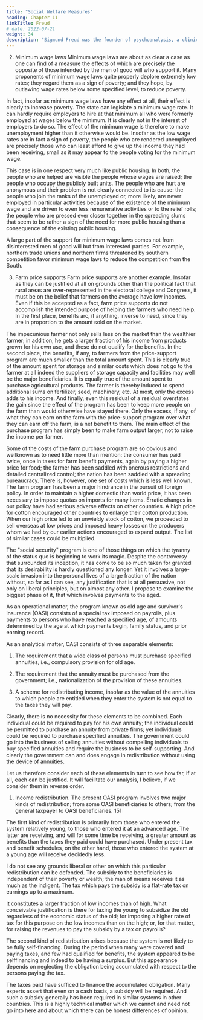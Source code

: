 ```yaml
---
title: "Social Welfare Measures"
heading: Chapter 11
linkTitle: Freud
# date: 2022-07-21
weight: 34
description: "Sigmund Freud was the founder of psychoanalysis, a clinical method for evaluating and treating pathologies through dialogue with a patient"
---
```



2. Minimum wage laws Minimum wage laws are about as clear a case as one can find of a measure the effects of which are precisely the opposite of those intended by the men of good will who support it. Many proponents of minimum wage laws quite properly deplore extremely low rates; they regard them as a sign of poverty; and they hope, by outlawing wage rates below some specified level, to reduce poverty.

In fact, insofar as minimum wage laws have any effect at all, their effect is clearly to increase poverty. The state can legislate a minimum wage rate. It can hardly require employers to hire at that minimum all who were formerly employed at wages below the minimum. It is clearly not in the interest of employers to do so. The effect of the minimum wage is therefore to make unemployment higher than it otherwise would be. Insofar as the low wage rates are in fact a sign of poverty, the people who are rendered unemployed are precisely those who can least afford to give up the income they had been receiving, small as it may appear to the people voting for the minimum wage.

This case is in one respect very much like public housing. In both, the people who are helped are visible the people whose wages are raised; the people who occupy the publicly built units. The people who are hurt are anonymous and their problem is not clearly connected to its cause: the people who join the ranks of the unemployed or, more likely, are never employed in particular activities because of the existence of the minimum wage and are driven to even less remunerative activities or to the relief rolls; the people who are pressed ever closer together in the spreading slums that seem to be rather a sign of the need for more public housing than a consequence of the existing public housing.
 

A large part of the support for minimum wage laws comes not from
disinterested men of good will but from interested parties. For example, northern
trade unions and northern firms threatened by southern competition favor
minimum wage laws to reduce the competition from the South.

3. Farm price supports Farm price supports are another example. Insofar
as they can be justified at all on grounds other than the political fact that rural
areas are over-represented in the electoral college and Congress, it must be on
the belief that farmers on the average have low incomes. Even if this be
accepted as a fact, farm price supports do not accomplish the intended purpose
of helping the farmers who need help. In the first place, benefits arc, if anything,
inverse to need, since they are in proportion to the amount sold on the market.

The impecunious farmer not only sells less on the market than the wealthier
farmer; in addition, he gets a larger fraction of his income from products grown
for his own use, and these do not qualify for the benefits. In the second place,
the benefits, if any, to farmers from the price-support program are much smaller
than the total amount spent. This is clearly true of the amount spent for storage
and similar costs which does not go to the farmer at all indeed the suppliers of
storage capacity and facilities may well be the major beneficiaries. It is equally
true of the amount spent to purchase agricultural products. The farmer is
thereby induced to spend additional sums on fertilizer, seed, machinery, etc. At
most, only the excess adds to his income. And finally, even this residual of a
residual overstates the gain since the effect of the program has been to keep
more people on the farm than would otherwise have stayed there. Only the
excess, if any, of what they can earn on the farm with the price-support program
over what they can earn off the farm, is a net benefit to them. The main effect
of the purchase program has simply been to make farm output larger, not to
raise the income per farmer.

Some of the costs of the farm purchase program are so obvious and wellknown as to need little more than mention: the consumer has paid twice, once in taxes for farm benefit payments, again by paying a higher price for food; the
farmer has been saddled with onerous restrictions and detailed centralized
control; the nation has been saddled with a spreading bureaucracy. There is,
however, one set of costs which is less well known. The farm program has been
a major hindrance in the pursuit of foreign policy. In order to maintain a higher
domestic than world price, it has been necessary to impose quotas on imports
for many items. Erratic changes in our policy have had serious adverse effects on
other countries. A high price for cotton encouraged other countries to enlarge
their cotton production. When our high price led to an unwieldy stock of cotton,
we proceeded to sell overseas at low prices and imposed heavy losses on the
producers whom we had by our earlier actions encouraged to expand output.
The list of similar cases could be multiplied.
 
<!-- 150
Old Age and Survivor's Insurance -->

The "social security" program is one of those things on which the tyranny
of the status quo is beginning to work its magic. Despite the controversy that
surrounded its inception, it has come to be so much taken for granted that its
desirability is hardly questioned any longer. Yet it involves a large-scale invasion
into the personal lives of a large fraction of the nation without, so far as I can
see, any justification that is at all persuasive, not only on liberal principles, but
on almost any other. I propose to examine the biggest phase of it, that which
involves payments to the aged.

 As an operational matter, the program known as old age and survivor's
insurance (OASI) consists of a special tax imposed on payrolls, plus payments to
persons who have reached a specified age, of amounts determined by the age at
which payments begin, family status, and prior earning record.

 As an analytical matter, OASI consists of three separable elements:

 1. The requirement that a wide class of persons must purchase specified
annuities, i.e., compulsory provision for old age.

 2. The requirement that the annuity must be purchased from the
government; i.e., nationalization of the provision of these annuities.

 3. A scheme for redistributing income, insofar as the value of the
annuities to which people are entitled when they enter the system is not equal to
the taxes they will pay.

 Clearly, there is no necessity for these elements to be combined. Each
individual could be required to pay for his own annuity; the individual could be
permitted to purchase an annuity from private firms; yet individuals could be
required to purchase specified annuities. The government could go into the
business of selling annuities without compelling individuals to buy specified
annuities and require the business to be self-supporting. And clearly the
government can and does engage in redistribution without using the device of
annuities.

 Let us therefore consider each of these elements in turn to see how far, if
at all, each can be justified. It will facilitate our analysis, I believe, if we consider
them in reverse order.

 1. Income redistribution. The present OASI program involves two major
kinds of redistribution; from some OASI beneficiaries to others; from the general
taxpayer to OASI beneficiaries. 
151

 The first kind of redistribution is primarily from those who entered the
system relatively young, to those who entered it at an advanced age. The latter
are receiving, and will for some time be receiving, a greater amount as benefits
than the taxes they paid could have purchased. Under present tax and benefit
schedules, on the other hand, those who entered the system at a young age will
receive decidedly less.

 I do not see any grounds liberal or other on which this particular
redistribution can be defended. The subsidy to the beneficiaries is independent
of their poverty or wealth; the man of means receives it as much as the indigent.
The tax which pays the subsidy is a flat-rate tax on earnings up to a maximum.

It constitutes a larger fraction of low incomes than of high. What conceivable
justification is there for taxing the young to subsidize the old regardless of the
economic status of the old; for imposing a higher rate of tax for this purpose on
the low incomes than on the high; or, for that matter, for raising the revenues to
pay the subsidy by a tax on payrolls?

 The second kind of redistribution arises because the system is not likely to
be fully self-financing. During the period when many were covered and paying
taxes, and few had qualified for benefits, the system appeared to be selffinancing and indeed to be having a surplus. But this appearance depends on
neglecting the obligation being accumulated with respect to the persons paying
the tax. 

The taxes paid have sufficed to finance the
accumulated obligation. Many experts assert that even on a cash basis, a subsidy
will be required. And such a subsidy generally has been required in similar
systems in other countries. This is a highly technical matter which we cannot and
need not go into here and about which there can be honest differences of
opinion.

